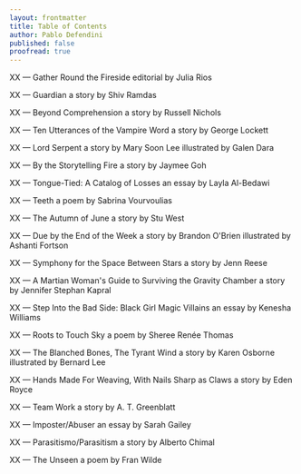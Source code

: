 ```yaml
---
layout: frontmatter
title: Table of Contents
author: Pablo Defendini
published: false    
proofread: true
---
```


XX — Gather Round the Fireside
editorial by Julia Rios

XX — Guardian
a story by Shiv Ramdas

XX — Beyond Comprehension
a story by Russell Nichols

XX — Ten Utterances of the Vampire Word
a story by George Lockett

XX — Lord Serpent
a story by Mary Soon Lee
illustrated by Galen Dara

XX — By the Storytelling Fire
a story by Jaymee Goh

XX — Tongue-Tied: A Catalog of Losses
an essay by Layla Al-Bedawi

XX — Teeth
a poem by Sabrina Vourvoulias

XX — The Autumn of June
a story by Stu West

XX — Due by the End of the Week
a story by Brandon O'Brien
illustrated by Ashanti Fortson

XX — Symphony for the Space Between Stars
a story by Jenn Reese

XX — A Martian Woman's Guide to Surviving the Gravity Chamber
a story by Jennifer Stephan Kapral

XX — Step Into the Bad Side: Black Girl Magic Villains
an essay by Kenesha Williams

XX — Roots to Touch Sky
a poem by Sheree Renée Thomas

XX — The Blanched Bones, The Tyrant Wind
a story by Karen Osborne
illustrated by Bernard Lee

XX — Hands Made For Weaving, With Nails Sharp as Claws
a story by Eden Royce

XX — Team Work
a story by A. T. Greenblatt

XX — Imposter/Abuser
an essay by Sarah Gailey

XX — Parasitismo/Parasitism
a story by Alberto Chimal

XX — The Unseen
a poem by Fran Wilde

